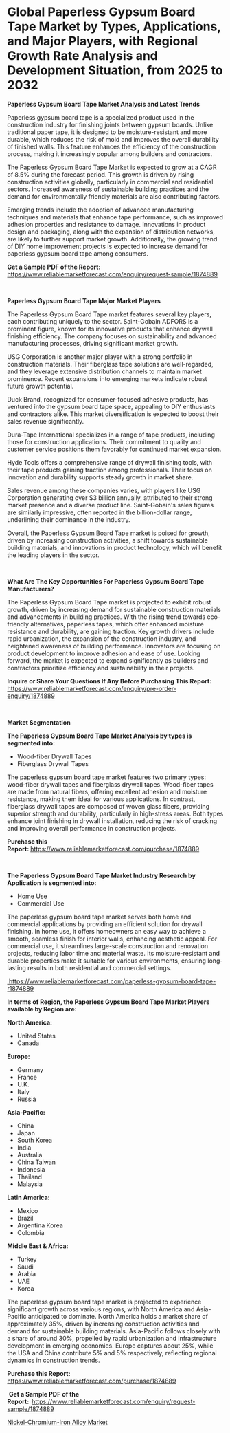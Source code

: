 <p><h1>Global Paperless Gypsum Board Tape Market by Types, Applications, and Major Players, with Regional Growth Rate Analysis and Development Situation, from 2025 to 2032</h1></p><p><strong>Paperless Gypsum Board Tape Market Analysis and Latest Trends</strong></p>
<p><p>Paperless gypsum board tape is a specialized product used in the construction industry for finishing joints between gypsum boards. Unlike traditional paper tape, it is designed to be moisture-resistant and more durable, which reduces the risk of mold and improves the overall durability of finished walls. This feature enhances the efficiency of the construction process, making it increasingly popular among builders and contractors.</p><p>The Paperless Gypsum Board Tape Market is expected to grow at a CAGR of 8.5% during the forecast period. This growth is driven by rising construction activities globally, particularly in commercial and residential sectors. Increased awareness of sustainable building practices and the demand for environmentally friendly materials are also contributing factors. </p><p>Emerging trends include the adoption of advanced manufacturing techniques and materials that enhance tape performance, such as improved adhesion properties and resistance to damage. Innovations in product design and packaging, along with the expansion of distribution networks, are likely to further support market growth. Additionally, the growing trend of DIY home improvement projects is expected to increase demand for paperless gypsum board tape among consumers.</p></p>
<p><strong>Get a Sample PDF of the Report:&nbsp;</strong> <a href="https://www.reliablemarketforecast.com/enquiry/request-sample/1874889?utm_campaign=3282&utm_medium=2&utm_source=Github&utm_content=ia&utm_term=03042025&utm_id=paperless-gypsum-board-tape">https://www.reliablemarketforecast.com/enquiry/request-sample/1874889</a></p>
<p>&nbsp;</p>
<p><strong>Paperless Gypsum Board Tape Major Market Players</strong></p>
<p><p>The Paperless Gypsum Board Tape market features several key players, each contributing uniquely to the sector. Saint-Gobain ADFORS is a prominent figure, known for its innovative products that enhance drywall finishing efficiency. The company focuses on sustainability and advanced manufacturing processes, driving significant market growth.</p><p>USG Corporation is another major player with a strong portfolio in construction materials. Their fiberglass tape solutions are well-regarded, and they leverage extensive distribution channels to maintain market prominence. Recent expansions into emerging markets indicate robust future growth potential.</p><p>Duck Brand, recognized for consumer-focused adhesive products, has ventured into the gypsum board tape space, appealing to DIY enthusiasts and contractors alike. This market diversification is expected to boost their sales revenue significantly.</p><p>Dura-Tape International specializes in a range of tape products, including those for construction applications. Their commitment to quality and customer service positions them favorably for continued market expansion. </p><p>Hyde Tools offers a comprehensive range of drywall finishing tools, with their tape products gaining traction among professionals. Their focus on innovation and durability supports steady growth in market share.</p><p>Sales revenue among these companies varies, with players like USG Corporation generating over $3 billion annually, attributed to their strong market presence and a diverse product line. Saint-Gobain's sales figures are similarly impressive, often reported in the billion-dollar range, underlining their dominance in the industry.</p><p>Overall, the Paperless Gypsum Board Tape market is poised for growth, driven by increasing construction activities, a shift towards sustainable building materials, and innovations in product technology, which will benefit the leading players in the sector.</p></p>
<p>&nbsp;</p>
<p><strong>What Are The Key Opportunities For Paperless Gypsum Board Tape Manufacturers?</strong></p>
<p><p>The Paperless Gypsum Board Tape market is projected to exhibit robust growth, driven by increasing demand for sustainable construction materials and advancements in building practices. With the rising trend towards eco-friendly alternatives, paperless tapes, which offer enhanced moisture resistance and durability, are gaining traction. Key growth drivers include rapid urbanization, the expansion of the construction industry, and heightened awareness of building performance. Innovators are focusing on product development to improve adhesion and ease of use. Looking forward, the market is expected to expand significantly as builders and contractors prioritize efficiency and sustainability in their projects.</p></p>
<p><strong>Inquire or Share Your Questions If Any Before Purchasing This Report:</strong> <a href="https://www.reliablemarketforecast.com/enquiry/pre-order-enquiry/1874889?utm_campaign=3282&utm_medium=2&utm_source=Github&utm_content=ia&utm_term=03042025&utm_id=paperless-gypsum-board-tape">https://www.reliablemarketforecast.com/enquiry/pre-order-enquiry/1874889</a></p>
<p>&nbsp;</p>
<p><strong>Market Segmentation</strong></p>
<p><strong>The Paperless Gypsum Board Tape Market Analysis by types is segmented into:</strong></p>
<p><ul><li>Wood-fiber Drywall Tapes</li><li>Fiberglass Drywall Tapes</li></ul></p>
<p><p>The paperless gypsum board tape market features two primary types: wood-fiber drywall tapes and fiberglass drywall tapes. Wood-fiber tapes are made from natural fibers, offering excellent adhesion and moisture resistance, making them ideal for various applications. In contrast, fiberglass drywall tapes are composed of woven glass fibers, providing superior strength and durability, particularly in high-stress areas. Both types enhance joint finishing in drywall installation, reducing the risk of cracking and improving overall performance in construction projects.</p></p>
<p><strong>Purchase this Report:&nbsp;</strong><a href="https://www.reliablemarketforecast.com/purchase/1874889?utm_campaign=3282&utm_medium=2&utm_source=Github&utm_content=ia&utm_term=03042025&utm_id=paperless-gypsum-board-tape">https://www.reliablemarketforecast.com/purchase/1874889</a></p>
<p>&nbsp;</p>
<p><strong>The Paperless Gypsum Board Tape Market Industry Research by Application is segmented into:</strong></p>
<p><ul><li>Home Use</li><li>Commercial Use</li></ul></p>
<p><p>The paperless gypsum board tape market serves both home and commercial applications by providing an efficient solution for drywall finishing. In home use, it offers homeowners an easy way to achieve a smooth, seamless finish for interior walls, enhancing aesthetic appeal. For commercial use, it streamlines large-scale construction and renovation projects, reducing labor time and material waste. Its moisture-resistant and durable properties make it suitable for various environments, ensuring long-lasting results in both residential and commercial settings.</p></p>
<p><a href="https://www.reliablemarketforecast.com/paperless-gypsum-board-tape-r1874889?utm_campaign=3282&utm_medium=2&utm_source=Github&utm_content=ia&utm_term=03042025&utm_id=paperless-gypsum-board-tape">&nbsp;https://www.reliablemarketforecast.com/paperless-gypsum-board-tape-r1874889</a></p>
<p><strong>In terms of Region, the Paperless Gypsum Board Tape Market Players available by Region are:</strong></p>
<p>
    <p> <strong> North America: </strong>
        <ul>
            <li>United States</li>
            <li>Canada</li>
        </ul>
        </p> 
    <p> <strong> Europe: </strong>
        <ul>
            <li>Germany</li>
            <li>France</li>
            <li>U.K.</li>
            <li>Italy</li>
            <li>Russia</li>
        </ul>
        </p> 
    <p> <strong> Asia-Pacific: </strong>
        <ul>
            <li>China</li>
            <li>Japan</li>
            <li>South Korea</li>
            <li>India</li>
            <li>Australia</li>
            <li>China Taiwan</li>
            <li>Indonesia</li>
            <li>Thailand</li>
            <li>Malaysia</li>
        </ul>
        </p> 
    <p> <strong> Latin America: </strong>
        <ul>
            <li>Mexico</li>
            <li>Brazil</li>
            <li>Argentina Korea</li>
            <li>Colombia</li>
        </ul>
        </p> 
    <p> <strong> Middle East & Africa: </strong>
        <ul>
            <li>Turkey</li>
            <li>Saudi</li>
            <li>Arabia</li>
            <li>UAE</li>
            <li>Korea</li>
        </ul>
    </p>
    </p>
<p><p>The paperless gypsum board tape market is projected to experience significant growth across various regions, with North America and Asia-Pacific anticipated to dominate. North America holds a market share of approximately 35%, driven by increasing construction activities and demand for sustainable building materials. Asia-Pacific follows closely with a share of around 30%, propelled by rapid urbanization and infrastructure development in emerging economies. Europe captures about 25%, while the USA and China contribute 5% and 5% respectively, reflecting regional dynamics in construction trends.</p></p>
<p><strong>Purchase this Report: </strong><a href="https://www.reliablemarketforecast.com/purchase/1874889?utm_campaign=3282&utm_medium=2&utm_source=Github&utm_content=ia&utm_term=03042025&utm_id=paperless-gypsum-board-tape">https://www.reliablemarketforecast.com/purchase/1874889</a></p>
<p>&nbsp;<strong>Get a Sample PDF of the Report:&nbsp;&nbsp;</strong><a href="https://www.reliablemarketforecast.com/enquiry/request-sample/1874889?utm_campaign=3282&utm_medium=2&utm_source=Github&utm_content=ia&utm_term=03042025&utm_id=paperless-gypsum-board-tape">https://www.reliablemarketforecast.com/enquiry/request-sample/1874889</a></p>
<p><strong></strong></p>
<p><p><a href="https://github.com/denbelnmer50/Market-Research-Report-List-1/blob/main/nickel-chromium-iron-alloy-market.md?utm_campaign=3282&utm_medium=2&utm_source=Github&utm_content=ia&utm_term=03042025&utm_id=paperless-gypsum-board-tape">Nickel-Chromium-Iron Alloy Market</a></p></p>